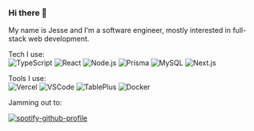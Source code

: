 ### Hi there 👋

My name is Jesse and I'm a software engineer, mostly interested in full-stack web development.

Tech I use: <br>
![TypeScript](https://img.shields.io/badge/-TypeScript-000?&logo=TypeScript)
![React](https://img.shields.io/badge/-React-000?&logo=React)
![Node.js](https://img.shields.io/badge/-Node.js-000?&logo=node.js)
![Prisma](https://img.shields.io/badge/-Prisma-000?&logo=Prisma)
![MySQL](https://img.shields.io/badge/-MySQL-000?&logo=MySQL)
![Next.js](https://img.shields.io/badge/-Next.js-000?&logo=Next.js)

Tools I use: <br>
![Vercel](https://img.shields.io/badge/-Vercel-000?&logo=Vercel)
![VSCode](https://img.shields.io/badge/-VSCode-000?&logo=Visual-Studio-Code&logoColor=007ACC)
![TablePlus](https://img.shields.io/badge/-TablePlus-000?&logo=TablePlus)
![Docker](https://img.shields.io/badge/-Docker-000?&logo=Docker)

<p>Jamming out to:</p>

[![spotify-github-profile](https://spotify-github-profile.vercel.app/api/view?uid=jessedelira2000&cover_image=true&theme=novatorem&show_offline=false&background_color=cd1818&interchange=false&bar_color=286571&bar_color_cover=true)](https://spotify-github-profile.vercel.app/api/view?uid=jessedelira2000&redirect=true)



